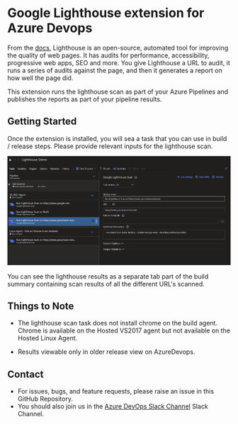# Google Lighthouse extension for Azure Devops

From the [docs](https://developers.google.com/web/tools/lighthouse), Lighthouse is an open-source, automated tool for improving the quality of web pages. It has audits for performance, accessibility, progressive web apps, SEO and more. You give Lighthouse a URL to audit, it runs a series of audits against the page, and then it generates a report on how well the page did.

This extension runs the lighthouse scan as part of your Azure Pipelines and publishes the reports as part of your pipeline results.

## Getting Started

Once the extension is installed, you will sea a task that you can use in build / release steps. Please provide relevant inputs for the lighthouse scan.

![Build Pipeline with Lighthouse Task](lighthouse/images/pipeline-demo.png)

You can see the lighthouse results as a separate tab part of the build summary containing scan results of all the different URL's scanned.

## Things to Note

- The lighthouse scan task does not install chrome on the build agent. Chrome is available on the Hosted VS2017 agent but not available on the Hosted Linux Agent.

- Results viewable only in older release view on AzureDevops.

## Contact

- For issues, bugs, and feature requests, please raise an issue in this GitHub Repository.
- You should also join us in the [Azure DevOps Slack Channel](http://www.azuredevops.club/) Slack Channel.
